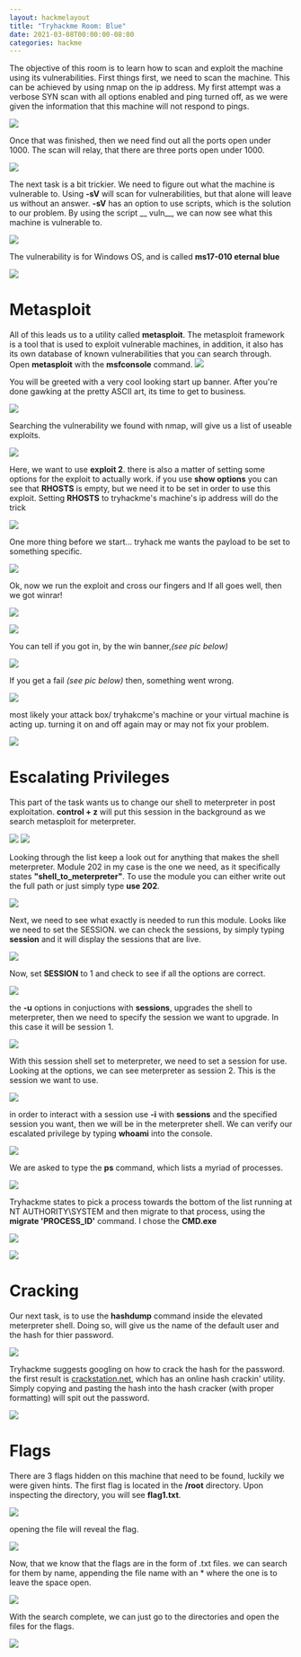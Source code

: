 ```yaml
---
layout: hackmelayout
title: "Tryhackme Room: Blue"
date: 2021-03-08T00:00:00-08:00
categories: hackme
---
```


The objective of this room is to learn how to scan and exploit the machine using its vulnerabilities. First things first, we need to scan the machine. This can be achieved by using nmap on the ip address. My first attempt was a verbose SYN scan with all options enabled and ping turned off, as we were given the information that this machine will not respond to pings.

![]({{site.baseurl}}/assets/blue1.png)

Once that was finished, then we need find out all the ports open under 1000. The scan will relay, that there are three ports open under 1000.

![]({{site.baseurl}}/assets/blue2.png)

The next task is a bit trickier. We need to figure out what the machine is vulnerable to. Using __-sV__ will scan for vulnerabilities, but that alone will leave us without an answer. __-sV__ has an option to use scripts, which is the solution to our problem. By using the script __ vuln__, we can now see what this machine is vulnerable to.

![]({{site.baseurl}}/assets/blue4.png)

The vulnerability is for Windows OS, and is called __ms17-010 eternal blue__

![]({{site.baseurl}}/assets/blue5.png)

<h1> Metasploit</h1>

All of this leads us to a utility called __metasploit__. The metasploit framework is a tool that is used to exploit vulnerable machines, in addition, it also has its own database of known vulnerabilities that you can search through. 
Open __metasploit__ with the __msfconsole__ command.
![]({{site.baseurl}}/assets/blue6.png)

You will be greeted with a very cool looking start up banner. After you're done gawking at the pretty ASCII art, its time to get to business.

![]({{site.baseurl}}/assets/blue7.png)

 Searching the vulnerability we found with nmap, will give us a list of useable exploits.

![]({{site.baseurl}}/assets/blue8.png)

Here, we want to use __exploit 2__. there is also a matter of setting some options for the exploit to actually work. if you use __show options__ you can see that __RHOSTS__ is empty, but we need it to be set in order to use this exploit. Setting __RHOSTS__ to tryhackme's machine's ip address will do the trick

![]({{site.baseurl}}/assets/blue11.png)

One more thing before we start... tryhack me wants the payload to be set to something specific.

![]({{site.baseurl}}/assets/blue10.png)

Ok, now we run the exploit and cross our fingers and If all goes well, then we got winrar!

![]({{site.baseurl}}/assets/winrar.gif)

![]({{site.baseurl}}/assets/blue12.png)

You can tell if you got in, by the win banner,_(see pic below)_

![]({{site.baseurl}}/assets/blue14.png)

If you get a fail _(see pic below)_ then, something went wrong.

![]({{site.baseurl}}/assets/blue13.png)

most likely your attack box/ tryhakcme's machine or your virtual machine is acting up. turning it on and off again may or may not fix your problem.

![]({{site.baseurl}}/assets/onoffagain.gif)

<h1> Escalating Privileges</h1>

This part of the task wants us to change our shell to meterpreter in post exploitation. __control + z__ will put this session in the background as we search metasploit for meterpreter.

![]({{site.baseurl}}/assets/blue16.png)
![]({{site.baseurl}}/assets/blue17.png)

Looking through the list keep a look out for anything that makes the shell meterpreter. Module 202 in my case is the one we need, as it specifically states __"shell_to_meterpreter"__. To use the module you can either write out the full path or just simply type __use 202__. 

![]({{site.baseurl}}/assets/blue18.png)

Next, we need to see what exactly is needed to run this module. Looks like we need to set the SESSION. we can check the sessions, by simply typing __session__ and it will display the sessions that are live.

![]({{site.baseurl}}/assets/blue19.png)

Now, set __SESSION__ to 1 and check to see if all the options are correct.

![]({{site.baseurl}}/assets/blue20.png)

the __-u__ options in conjuctions with __sessions__, upgrades the shell to meterpreter, then we need to specify the session we want to upgrade. In this case it will be session 1.

![]({{site.baseurl}}/assets/blue21.png)

With this session shell set to meterpreter, we need to set a session for use. Looking at the options, we can see meterpreter as session 2. This is the session we want to use.

![]({{site.baseurl}}/assets/blue22.png)

in order to interact with a session use __-i__ with __sessions__ and the specified session you want, then we will be in the meterpreter shell. We can verify our escalated privilege by typing __whoami__ into the console.

![]({{site.baseurl}}/assets/blue15.png)

 We are asked to type the __ps__ command, which lists a myriad of processes.  

![]({{site.baseurl}}/assets/blue23.png)

Tryhackme states to pick a process towards the bottom of the list running at NT AUTHORITY\SYSTEM and then migrate to that process, using the __migrate 'PROCESS_ID'__ command. I chose the __CMD.exe__

![]({{site.baseurl}}/assets/blue24.png)

![]({{site.baseurl}}/assets/blue25.png)

<h1>Cracking</h1>

Our next task, is to use the __hashdump__ command inside the elevated meterpreter shell. Doing so, will give us the name of the default user and the hash for thier password.

![]({{site.baseurl}}/assets/blue26.png)

Tryhackme suggests googling on how to crack the hash for the password. the first result is [crackstation.net](https://crackstation.net), which has an online hash crackin' utility. Simply copying and pasting the hash into the hash cracker (with proper formatting) will spit out the password.

![]({{site.baseurl}}/assets/blue27.png)

<h1>Flags</h1>

There are 3 flags hidden on this machine that need to be found, luckily we were given hints. The first flag is located in the __/root__ directory. Upon inspecting the directory, you will see __flag1.txt__.

![]({{site.baseurl}}/assets/blue28.png)

 opening the file will reveal the flag.

![]({{site.baseurl}}/assets/blue29.png)

Now, that we know that the flags are in the form of .txt files. we can search for them by name, appending the file name with an * where the one is to leave the space open.

![]({{site.baseurl}}/assets/blue30.png)

With the search complete, we can just go to the directories and open the files for the flags.

![]({{site.baseurl}}/assets/blue31.png)

